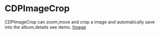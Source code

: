 # CDPImageCrop
CDPImageCrop can zoom,move and crop a image and automatically save into the album,details see demo.
[!image](https://github.com/cdpenggod/CDPImageCrop/blob/master/gif.gif)
